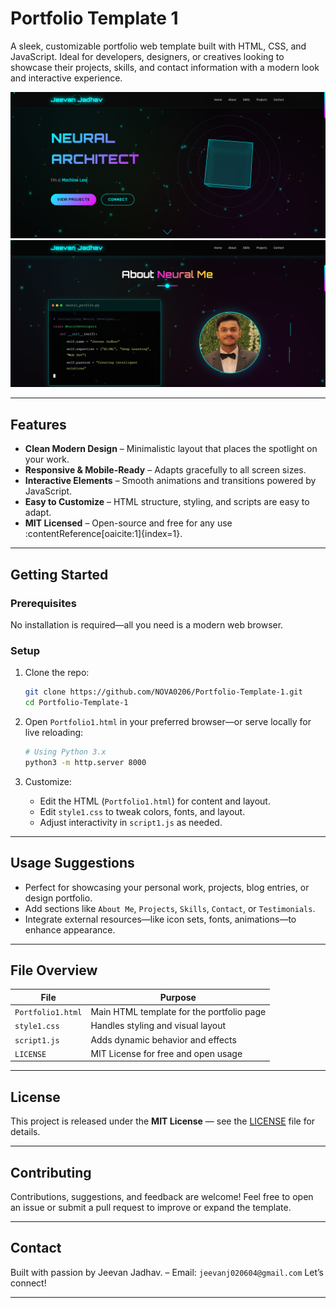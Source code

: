 # Portfolio Template 1

A sleek, customizable portfolio web template built with HTML, CSS, and JavaScript. Ideal for developers, designers, or creatives looking to showcase their projects, skills, and contact information with a modern look and interactive experience.

![Portfolio Screenshot 1](./Portfolio1.1.png)  
![Portfolio Screenshot 2](./Portfolio1.2.png)

---

##  Features

- **Clean Modern Design** – Minimalistic layout that places the spotlight on your work.
- **Responsive & Mobile-Ready** – Adapts gracefully to all screen sizes.
- **Interactive Elements** – Smooth animations and transitions powered by JavaScript.
- **Easy to Customize** – HTML structure, styling, and scripts are easy to adapt.
- **MIT Licensed** – Open-source and free for any use :contentReference[oaicite:1]{index=1}.

---

##  Getting Started

### Prerequisites

No installation is required—all you need is a modern web browser.

### Setup

1. Clone the repo:
   ```bash
   git clone https://github.com/NOVA0206/Portfolio-Template-1.git
   cd Portfolio-Template-1
   ```
   
2. Open `Portfolio1.html` in your preferred browser—or serve locally for live reloading:

   ```bash
   # Using Python 3.x
   python3 -m http.server 8000
   ```
3. Customize:

   * Edit the HTML (`Portfolio1.html`) for content and layout.
   * Edit `style1.css` to tweak colors, fonts, and layout.
   * Adjust interactivity in `script1.js` as needed.

---

## Usage Suggestions

* Perfect for showcasing your personal work, projects, blog entries, or design portfolio.
* Add sections like `About Me`, `Projects`, `Skills`, `Contact`, or `Testimonials`.
* Integrate external resources—like icon sets, fonts, animations—to enhance appearance.

---

## File Overview

| File              | Purpose                                   |
| ----------------- | ----------------------------------------- |
| `Portfolio1.html` | Main HTML template for the portfolio page |
| `style1.css`      | Handles styling and visual layout         |
| `script1.js`      | Adds dynamic behavior and effects         |
| `LICENSE`         | MIT License for free and open usage       |

---

## License

This project is released under the **MIT License** — see the [LICENSE](LICENSE) file for details. 

---

## Contributing

Contributions, suggestions, and feedback are welcome! Feel free to open an issue or submit a pull request to improve or expand the template.

---

## Contact

Built with passion by Jeevan Jadhav.
– Email: `jeevanj020604@gmail.com`
Let’s connect!

---
